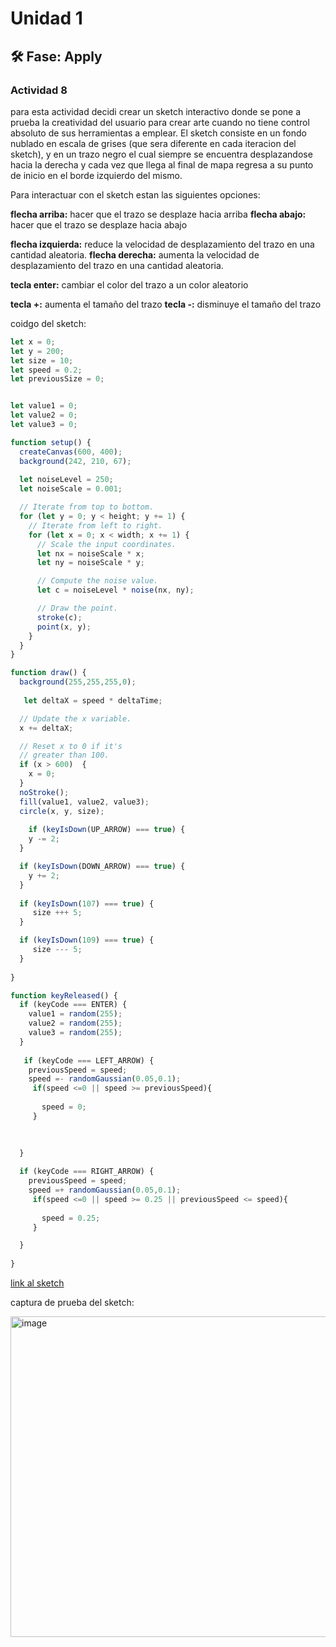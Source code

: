 # Unidad 1

## 🛠 Fase: Apply

### Actividad 8

para esta actividad decidi crear un sketch interactivo donde se pone a prueba la creatividad del usuario para crear arte cuando no tiene control absoluto de sus herramientas a emplear. El sketch consiste en un fondo nublado en escala de grises (que sera diferente en cada iteracion del sketch), y en un trazo negro el cual siempre se encuentra desplazandose hacia la derecha y cada vez que llega al final de mapa regresa a su punto de inicio en el borde izquierdo del mismo.

Para interactuar con el sketch estan las siguientes opciones:

**flecha arriba:** hacer que el trazo se desplaze hacia arriba
**flecha abajo:** hacer que el trazo se desplaze hacia abajo

**flecha izquierda:** reduce la velocidad de desplazamiento del trazo en una cantidad aleatoria.
**flecha derecha:** aumenta la velocidad de desplazamiento del trazo en una cantidad aleatoria.

**tecla enter:** cambiar el color del trazo a un color aleatorio

**tecla +:** aumenta el tamaño del trazo
**tecla -:** disminuye el tamaño del trazo


coidgo del sketch:

``` js
let x = 0;
let y = 200;
let size = 10;
let speed = 0.2;
let previousSize = 0;


let value1 = 0;
let value2 = 0;
let value3 = 0;

function setup() {
  createCanvas(600, 400);
  background(242, 210, 67);
  
  let noiseLevel = 250;
  let noiseScale = 0.001;

  // Iterate from top to bottom.
  for (let y = 0; y < height; y += 1) {
    // Iterate from left to right.
    for (let x = 0; x < width; x += 1) {
      // Scale the input coordinates.
      let nx = noiseScale * x;
      let ny = noiseScale * y;

      // Compute the noise value.
      let c = noiseLevel * noise(nx, ny);

      // Draw the point.
      stroke(c);
      point(x, y);
    }
  } 
}

function draw() {
  background(255,255,255,0);
  
   let deltaX = speed * deltaTime;

  // Update the x variable.
  x += deltaX;

  // Reset x to 0 if it's
  // greater than 100.
  if (x > 600)  {
    x = 0;
  }
  noStroke();
  fill(value1, value2, value3);
  circle(x, y, size);
  
    if (keyIsDown(UP_ARROW) === true) {
    y -= 2;
  }

  if (keyIsDown(DOWN_ARROW) === true) {
    y += 2;
  }
  
  if (keyIsDown(107) === true) {
     size +++ 5;
  }

  if (keyIsDown(109) === true) {
     size --- 5;
  }
  
}

function keyReleased() {
  if (keyCode === ENTER) {
    value1 = random(255);
    value2 = random(255);
    value3 = random(255); 
  }
  
   if (keyCode === LEFT_ARROW) {
    previousSpeed = speed;
    speed =- randomGaussian(0.05,0.1); 
     if(speed <=0 || speed >= previousSpeed){
       
       speed = 0;
     }

     
     
  }
  
  if (keyCode === RIGHT_ARROW) {
    previousSpeed = speed;
    speed =+ randomGaussian(0.05,0.1); 
     if(speed <=0 || speed >= 0.25 || previousSpeed <= speed){
       
       speed = 0.25;
     }

  }    
  
}
```
[link al sketch](https://editor.p5js.org/luly903/sketches/gjrs6qWoL)

captura de prueba del sketch:

<img width="760" height="513" alt="image" src="https://github.com/user-attachments/assets/fd036198-5e9f-4f29-b449-5dcb0668de9b" />




